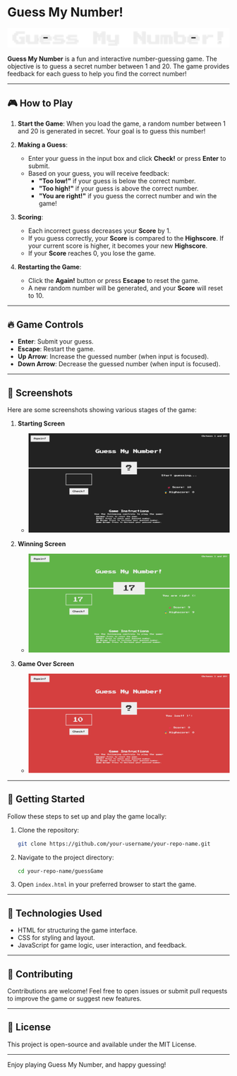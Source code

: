 # Guess My Number!

<p align="center">
  <img src="guessGame/img/logo.png" alt="Game Logo">
</p>

**Guess My Number** is a fun and interactive number-guessing game. The objective is to guess a secret number between 1 and 20. The game provides feedback for each guess to help you find the correct number!

---

## 🎮 How to Play

1. **Start the Game**: When you load the game, a random number between 1 and 20 is generated in secret. Your goal is to guess this number!

2. **Making a Guess**:
   - Enter your guess in the input box and click **Check!** or press **Enter** to submit.
   - Based on your guess, you will receive feedback:
     - **"Too low!"** if your guess is below the correct number.
     - **"Too high!"** if your guess is above the correct number.
     - **"You are right!"** if you guess the correct number and win the game!

3. **Scoring**:
   - Each incorrect guess decreases your **Score** by 1.
   - If you guess correctly, your **Score** is compared to the **Highscore**. If your current score is higher, it becomes your new **Highscore**.
   - If your **Score** reaches 0, you lose the game.

4. **Restarting the Game**:
   - Click the **Again!** button or press **Escape** to reset the game.
   - A new random number will be generated, and your **Score** will reset to 10.

---

## 🔥 Game Controls

- **Enter**: Submit your guess.
- **Escape**: Restart the game.
- **Up Arrow**: Increase the guessed number (when input is focused).
- **Down Arrow**: Decrease the guessed number (when input is focused).

---

## 📸 Screenshots

Here are some screenshots showing various stages of the game:

1. **Starting Screen**
   - ![Starting Screen](guessGame/img/starter-page.png)

3. **Winning Screen**
   - ![Winning Screen](guessGame/img/win-page.png)

4. **Game Over Screen**
   - ![Game Over Screen](guessGame/img/lose-page.png)

---

## 🚀 Getting Started

Follow these steps to set up and play the game locally:

1. Clone the repository:
   ```bash
   git clone https://github.com/your-username/your-repo-name.git
2. Navigate to the project directory:
   ```bash
   cd your-repo-name/guessGame
3. Open `index.html` in your preferred browser to start the game.

---

## 📜 Technologies Used

- HTML for structuring the game interface.
- CSS for styling and layout.
- JavaScript for game logic, user interaction, and feedback.

---

## 🙌 Contributing

Contributions are welcome! Feel free to open issues or submit pull requests to improve the game or suggest new features.

---

## 📄 License

This project is open-source and available under the MIT License.

---

Enjoy playing Guess My Number, and happy guessing!
